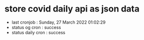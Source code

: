 # store covid daily api as json data

- last cronjob : Sunday, 27 March 2022 01:02:29
- status og cron : success
- status daily cron : success
      
      